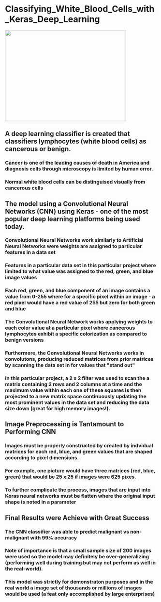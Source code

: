 # Classifying_White_Blood_Cells_with_Keras_Deep_Learning

<img src="https://media.sciencephoto.com/image/c0215391/800wm/C0215391-Monocyte_white_blood_cell,_SEM.jpg" width=400 height=300>

## A deep learning classifier is created that classifiers lymphocytes (white blood cells) as cancerous or benign. 
### Cancer is one of the leading causes of death in America and diagnosis cells through microscopy is limited by human error.
### Normal white blood cells can be distinguised visually from cancerous cells


## The model using a Convolutional Neural Networks (CNN) using Keras - one of the most popular deep learning platforms being used today.
### Convolutional Neural Networks work similarly to Artificial Neural Networks were weights are assigned to particular features in a data set
### Features in a particular data set in this particular project where limited to what value was assigned to the red, green, and blue image values
### Each red, green, and blue component of an image contains a value from 0-255 where for a specific pixel within an image - a red pixel would have a red value of 255 but zero for both green and blue
### The Convolutional Neural Network works applying weights to each color value at a particular pixel where cancerous lymphocytes exhibit a specific colorization as compared to benign versions
### Furthermore, the Convolutional Neural Networks works in convolutons, producing reduced matrices from prior matrices by scanning the data set in for values that "stand out"
### In this particular project, a 2 x 2 filter was used to scan the a matrix containing 2 rows and 2 columns at a time and the maximum value within each one of these squares is then projected to a new matrix space continuously updating the most prominent values in the data set and reducing the data size down (great for high memory images!).
## Image Preprocessing is Tantamount to Performing CNN
### Images must be properly constructed by created by indvidual matrices for each red, blue, and green values that are shaped according to pixel dimensions.
### For example, one picture would have three matrices (red, blue, green) that would be 25 x 25 if images were 625 pixes.
### To further complicate the process, images that are input into Keras neural networks must be flatten where the original input shape is noted in a parameter
## Final Results were Achieve with Great Success
### The CNN classifier was able to predict malignant vs non-malignant with 99% accuracy
### Note of importance is that a small sample size of 200 images were used so the model may definitely be over-generalizing (performing well during training but may not perform as well in the real-world).
### This model was strictly for demonstraton purposes and in the real world a image set of thousands or millions of images would be used (a feat only accomplished by large enterprises)




